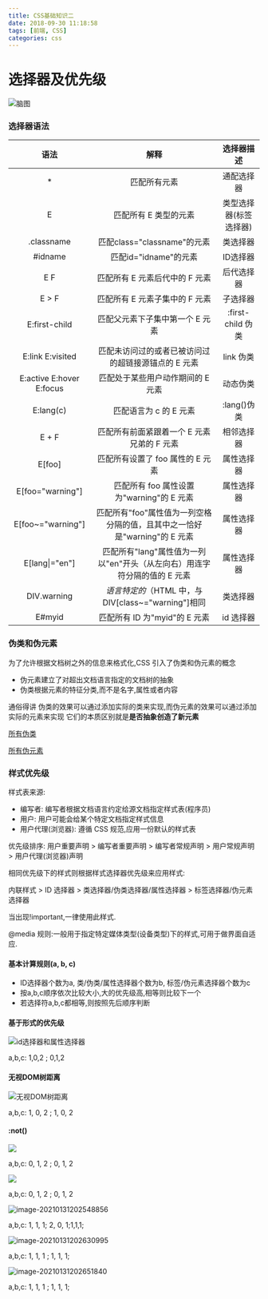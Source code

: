 ```yaml
---
title: CSS基础知识二
date: 2018-09-30 11:18:58
tags: [前端, CSS]
categories: css
---
```


# 选择器及优先级

![脑图](assets/map.png)

### 选择器语法

|           语法           |                             解释                             |       选择器描述       |
| :----------------------: | :----------------------------------------------------------: | :--------------------: |
|            \*            |                         匹配所有元素                         |       通配选择器       |
|            E             |                    匹配所有 E 类型的元素                     | 类型选择器(标签选择器) |
|        .classname        |                 匹配class="classname"的元素                  |        类选择器        |
|         #idname          |                    匹配id="idname"的元素                     |        ID选择器        |
|           E F            |                匹配所有 E 元素后代中的 F 元素                |       后代选择器       |
|          E > F           |                匹配所有 E 元素子集中的 F 元素                |        子选择器        |
|      E:first-child       |               匹配父元素下子集中第一个 E 元素                |   :first-child 伪类    |
|     E:link E:visited     |     匹配未访问过的或者已被访问过的超链接源锚点的 E 元素      |       link 伪类        |
| E:active E:hover E:focus |              匹配处于某些用户动作期间的 E 元素               |        动态伪类        |
|        E:lang(c)         |                    匹配语言为 c 的 E 元素                    |      :lang()伪类       |
|          E + F           |          匹配所有前面紧跟着一个 E 元素兄弟的 F 元素          |       相邻选择器       |
|          E[foo]          |               匹配所有设置了 foo 属性的 E 元素               |       属性选择器       |
|     E[foo="warning"]     |          匹配所有 foo 属性设置为"warning"的 E 元素           |       属性选择器       |
|    E[foo~="warning"]     | 匹配所有"foo"属性值为一列空格分隔的值，且其中之一恰好是"warning"的 E 元素 |       属性选择器       |
|    E[lang&#124;="en"]    | 匹配所有"lang"属性值为一列以"en"开头（从左向右）用连字符分隔的值的 E 元素 |       属性选择器       |
|       DIV.warning        |     _语言特定的_（HTML 中，与 DIV[class~="warning"]相同      |        类选择器        |
|          E#myid          |                匹配所有 ID 为"myid"的 E 元素                 |       id 选择器        |

### 伪类和伪元素

为了允许根据文档树之外的信息来格式化,CSS 引入了伪类和伪元素的概念

- 伪元素建立了对超出文档语言指定的文档树的抽象
- 伪类根据元素的特征分类,而不是名字,属性或者内容

通俗得讲 伪类的效果可以通过添加实际的类来实现,而伪元素的效果可以通过添加实际的元素来实现
它们的本质区别就是**是否抽象创造了新元素**

[所有伪类](https://developer.mozilla.org/zh-CN/docs/Web/CSS/Pseudo-classes#%E6%A0%87%E5%87%86%E4%BC%AA%E7%B1%BB%E7%B4%A2%E5%BC%95)

[所有伪元素](https://developer.mozilla.org/zh-CN/docs/Web/CSS/Pseudo-elements#%E6%A0%87%E5%87%86%E4%BC%AA%E5%85%83%E7%B4%A0%E7%B4%A2%E5%BC%95)

### 样式优先级

样式表来源:

- 编写者: 编写者根据文档语言约定给源文档指定样式表(程序员)
- 用户: 用户可能会给某个特定文档指定样式信息
- 用户代理(浏览器): 遵循 CSS 规范,应用一份默认的样式表

优先级排序: 用户重要声明 > 编写者重要声明 > 编写者常规声明 > 用户常规声明 > 用户代理(浏览器)声明

相同优先级下的样式则根据样式选择器优先级来应用样式:

内联样式 > ID 选择器 > 类选择器/伪类选择器/属性选择器 > 标签选择器/伪元素选择器

当出现!important,一律使用此样式.

@media 规则:一般用于指定特定媒体类型(设备类型)下的样式,可用于做界面自适应.

#### 基本计算规则(a, b, c)

* ID选择器个数为a, 类/伪类/属性选择器个数为b, 标签/伪元素选择器个数为c
* 按a,b,c顺序依次比较大小,大的优先级高,相等则比较下一个
* 若选择符a,b,c都相等,则按照先后顺序判断

#### 基于形式的优先级

![id选择器和属性选择器](assets/1.png)

a,b,c: 1,0,2 ; 0,1,2

#### 无视DOM树距离

![无视DOM树距离](assets/2.png)

a,b,c: 1, 0, 2 ; 1, 0, 2

#### :not()

![](assets/3.png)

a,b,c: 0, 1, 2 ; 0, 1, 2

![](assets/4.png)

a,b,c: 0, 1, 2 ; 0, 1, 2

![image-20210131202548856](assets/image-20210131202548856.png)

a,b,c: 1, 1, 1; 2, 0, 1;1,1,1;

![image-20210131202630995](assets/image-20210131202630995.png)

a,b,c: 1, 1, 1 ; 1, 1, 1;

![image-20210131202651840](assets/image-20210131202651840.png)

a,b,c: 1, 1, 1 ; 1, 1, 1;